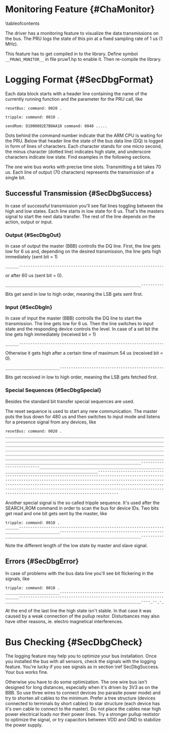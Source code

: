Monitoring Feature {#ChaMonitor}
==================
\tableofcontents

The driver has a monitoring feature to visualize the data transmissions
on the bus. The PRU logs the state of this pin at a fixed sampling rate
of 1 us (1 MHz).

This feature has to get compiled in to the library. Define symbol
`__PRUW1_MONITOR__` in file pruw1.hp to enable it. Then re-compile
the library.


# Logging Format {#SecDbgFormat}

Each data block starts with a header line containing the name of the
currently running function and the parameter for the PRU call, like

~~~{.txt}
resetBus: command: 0020 .

tripple: command: 0010 .

sendRom: D1000802E7B0AA10 command: 0840 .....
~~~

Dots behind the command number indicate that the ARM CPU is waiting for
the PRU. Below that header line the state of the bus data line (DQ) is
logged in form of lines of characters. Each character stands for one
micro second, the minus character (dotted line) indicates high state,
and underscore characters indicate low state. Find examples in the
following sections.

The one wire bus works with precise time slots. Transmitting a bit
takes 70 us. Each line of output (70 characters) represents the
transmission of a single bit.


## Successful Transmission {#SecDbgSuccess}

In case of successful transmission you'll see flat lines toggling
between the high and low states. Each line starts in low state for 6
us. That's the masters signal to start the next data transfer. The rest
of the line depends on the action, output or input.


### Output  {#SecDbgOut}

In case of output the master (BBB) controlls the DQ line. First, the
line gets low for 6 us and, depending on the desired transmission, the
line gets high immediately (sent bit = 1)

~~~{.txt}
______----------------------------------------------------------------
~~~

or after 60 us (sent bit = 0).

~~~{.txt}
____________________________________________________________----------
~~~

Bits get send in low to high order, meaning the LSB gets sent first.

### Input  {#SecDbgIn}

In case of input the master (BBB) controlls the DQ line to start the
transmission. The line gets low for 6 us. Then the line switches to
input state and the responding device controls the level. In case of a
set bit the line gets high immediately (received bit = 1)

~~~{.txt}
______----------------------------------------------------------------
~~~

Otherwise it gets high after a certain time of maximum 54 us (received
bit = 0).

~~~{.txt}
________________________----------------------------------------------
~~~

Bits get received in low to high order, meaning the LSB gets fetched
first.


### Special Sequences  {#SecDbgSpecial}

Besides the standard bit transfer special sequences are used.

The reset sequence is used to start any new communication. The master
puts the bus down for 480 us and then switches to input mode and
listens for a presence signal from any devices, like

~~~{.txt}
resetBus: command: 0020 .
______________________________________________________________________
______________________________________________________________________
______________________________________________________________________
______________________________________________________________________
______________________________________________________________________
______________________________________________________________________
____________________________________________________________----------
---------------_______________________________________________________
_________________________________________-----------------------------
----------------------------------------------------------------------
----------------------------------------------------------------------
----------------------------------------------------------------------
----------------------------------------------------------------------
--------------------------------------------------
~~~

Another special signal is the so called tripple sequence. It's used
after the SEARCH_ROM command in order to scan the bus for device IDs.
Two bits get read and one bit gets sent by the master, like

~~~{.txt}
tripple: command: 0010 .
______----------------------------------------------------------------
________________________----------------------------------------------
____________________________________________________________----------
~~~

Note the different length of the low state by master and slave signal.


## Errors {#SecDbgError}

In case of problems with the bus data line you'll see bit flickering in
the signals, like

~~~{.txt}
tripple: command: 0010 .
________________________----------------------------------------------
______----------------------------------------------------------------
____________________________________________________________----_--_-_
~~~

At the end of the last line the high state isn't stable. In that case
it was caused by a weak connection of the pullup resitor. Disturbances
may also have other reasons, ie. electro magnetical interferences.


# Bus Checking {#SecDbgCheck}

The logging feature may help you to optimize your bus installation.
Once you installed the bus with all sensors, check the signals with the
logging feature. You're lucky if you see signals as in section \ref
SecDbgSuccess. Your bus works fine.

Otherwise you have to do some optimization. The one wire bus isn't
designed for long distances, especially when it's driven by 3V3 as on
the BBB. So use three wires to connect devices (no parasite power mode)
and try to shorten all cables to the minimum. Prefer a tree structure
(devices connected to terminals by short cables) to star structure
(each device has it's own cable to connect to the master). Do not place
the cables near high power electrical loads nor their power lines. Try
a stronger pullup restistor to optimize the signal, or try capacitors
between VDD and GND to stabilize the power supply.
